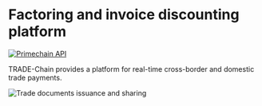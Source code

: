 # Factoring and invoice discounting platform

[![Primechain API](https://img.shields.io/badge/Built%20by-Primechain-blue.svg)](http://www.primechaintech.com/)

TRADE-Chain provides a platform for real-time cross-border and domestic trade payments.

![Trade documents issuance and sharing](http://www.primechaintech.com/img/api_documentation/trade_payments.png)

